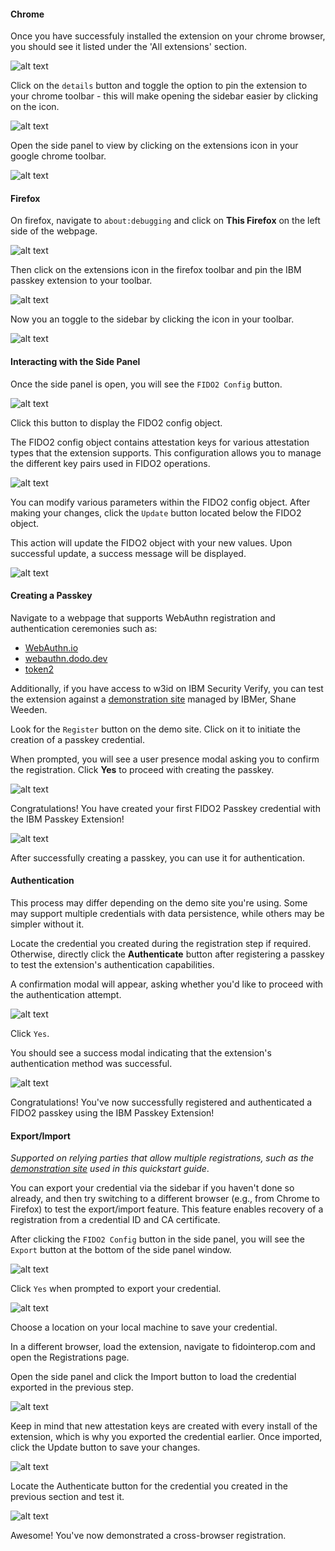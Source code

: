 #### Chrome

Once you have successfuly installed the extension on your chrome browser, you should see it listed under the 'All extensions' section.

![alt text](all_extensions.png "Title")

Click on the `details` button and toggle the option to pin the extension to your chrome toolbar - this will make opening the sidebar easier by clicking on the icon.

![alt text](pin_toolbar.png "Title")

Open the side panel to view by clicking on the extensions icon in your google chrome toolbar.

![alt text](toolbar_chrome.png "Title")

#### Firefox

On firefox, navigate to `about:debugging` and click on **This Firefox** on the left side of the webpage.

![alt text](this_firefox.png "Title")

Then click on the extensions icon in the firefox toolbar and pin the IBM passkey extension to your toolbar.

![alt text](pin_ext.png "Title")

Now you an toggle to the sidebar by clicking the icon in your toolbar.

![alt text](toggle_sidebar.png "Title")

#### Interacting with the Side Panel

Once the side panel is open, you will see the `FIDO2 Config` button.

![alt text](side_panel.png "Title")

Click this button to display the FIDO2 config object.

The FIDO2 config object contains attestation keys for various attestation types that the extension supports. This configuration allows you to manage the different key pairs used in FIDO2 operations.

![alt text](fido2_object.png "Title")

You can modify various parameters within the FIDO2 config object. After making your changes, click the `Update` button located below the FIDO2 object.

This action will update the FIDO2 object with your new values. Upon successful update, a success message will be displayed.

![alt text](update_fido2_object.png "Title")

#### Creating a Passkey

Navigate to a webpage that supports WebAuthn registration and authentication ceremonies such as:

- [WebAuthn.io](https://webauthn.io/)
- [webauthn.dodo.dev](https://webauthn.dodo.dev/passwordless)
- [token2](https://www.token2.com/tools/fido2-demo)

Additionally, if you have access to w3id on IBM Security Verify, you can test the extension against a [demonstration site](https://fidointerop.securitypoc.com/) managed by IBMer, Shane Weeden.

Look for the `Register` button on the demo site. Click on it to initiate the creation of a passkey credential.

When prompted, you will see a user presence modal asking you to confirm the registration. Click **Yes** to proceed with creating the passkey.

![alt text](user_presence_modal_create.png "Title")

Congratulations! You have created your first FIDO2 Passkey credential with the IBM Passkey Extension!

![alt text](show_success_create.png "Title")

After successfully creating a passkey, you can use it for authentication.

#### Authentication

This process may differ depending on the demo site you're using. Some may support multiple credentials with data persistence, while others may be simpler without it.

Locate the credential you created during the registration step if required. Otherwise, directly click the **Authenticate** button after registering a passkey to test the extension's authentication capabilities.

A confirmation modal will appear, asking whether you'd like to proceed with the authentication attempt.

![alt text](user_presence_get.png "Title")

Click `Yes`.

You should see a success modal indicating that the extension's authentication method was successful.

![alt text](show_success_get.png "Title")

Congratulations! You've now successfully registered and authenticated a FIDO2 passkey using the IBM Passkey Extension!

#### Export/Import

_Supported on relying parties that allow multiple registrations, such as the [demonstration site](https://fidointerop.securitypoc.com/) used in this quickstart guide_.

You can export your credential via the sidebar if you haven't done so already, and then try switching to a different browser (e.g., from Chrome to Firefox) to test the export/import feature. This feature enables recovery of a registration from a credential ID and CA certificate.

After clicking the `FIDO2 Config` button in the side panel, you will see the `Export` button at the bottom of the side panel window.

![alt text](export.png "Title")

Click `Yes` when prompted to export your credential.

![alt text](export_user_presence.png "Title")

Choose a location on your local machine to save your credential.

In a different browser, load the extension, navigate to fidointerop.com and open the Registrations page.

Open the side panel and click the Import button to load the credential exported in the previous step.

![alt text](import.png "Title")

Keep in mind that new attestation keys are created with every install of the extension, which is why you exported the credential earlier.
Once imported, click the Update button to save your changes.

![alt text](update_fido2_object.png "Title")

Locate the Authenticate button for the credential you created in the previous section and test it.

![alt text](show_success_get.png "Title")

Awesome! You've now demonstrated a cross-browser registration.
